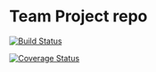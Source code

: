 # Team Project repo

[![Build Status](https://app.travis-ci.com/gcivil-nyu-org/INET-Team-3-F2022.svg?branch=develop)](https://app.travis-ci.com/gcivil-nyu-org/INET-Team-3-F2022)

[![Coverage Status](https://coveralls.io/repos/github/gcivil-nyu-org/INET-Team-3-F2022/badge.svg?branch=develop)](https://coveralls.io/github/gcivil-nyu-org/INET-Team-3-F2022?branch=develop)
